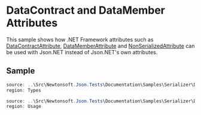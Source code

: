 ﻿# DataContract and DataMember Attributes

This sample shows how .NET Framework attributes such as [DataContractAttribute](https://docs.microsoft.com/en-us/dotnet/api/system.runtime.serialization.datacontractattribute), [DataMemberAttribute](https://docs.microsoft.com/en-us/dotnet/api/system.runtime.serialization.datamemberattribute) and [NonSerializedAttribute](https://docs.microsoft.com/en-us/dotnet/api/system.nonserializedattribute) can be used with Json.NET instead of Json.NET's own attributes.

## Sample

```csharp Types
source: ..\Src\Newtonsoft.Json.Tests\Documentation\Samples\Serializer\DataContractAndDataMember.cs
region: Types
```

```csharp Usage
source: ..\Src\Newtonsoft.Json.Tests\Documentation\Samples\Serializer\DataContractAndDataMember.cs
region: Usage
```
